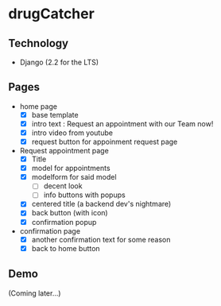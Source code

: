 <h1>drugCatcher</h1>

## Technology
 - Django (2.2 for the LTS) 

## Pages
 - home page 
    - [X] base template
    - [X] intro text : Request an appointment with our Team now!
    - [X] intro video from youtube
    - [X] request button for appoinment request page

 - Request appointment page
    - [X] Title
    - [X] model for appointments
    - [X] modelform for said model
      - [ ] decent look
      - [ ] info buttons with popups
    - [X] centered title (a backend dev's nightmare)
    - [X] back button (with icon)
    - [X] confirmation popup

 - confirmation page
    - [X] another confirmation text for some reason
    - [X] back to home button

## Demo
(Coming later...)